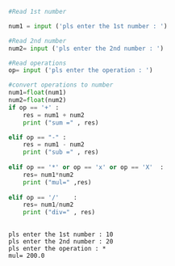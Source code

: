 ```python
#Read 1st number

num1 = input ('pls enter the 1st number : ')

#Read 2nd number
num2= input ('pls enter the 2nd number : ')

#Read operations
op= input ('pls enter the operation : ')

#convert operations to number
num1=float(num1)
num2=float(num2)
if op == '+' :
    res = num1 + num2
    print ("sum =" , res)

elif op == "-" :
    res = num1 - num2
    print ("sub =" , res)
    
elif op == '*' or op == 'x' or op == 'X'  :
    res= num1*num2 
    print ("mul=" ,res)
    
elif op == '/'    :
    res= num1/num2
    print ("div=" , res)
    

```

    pls enter the 1st number : 10
    pls enter the 2nd number : 20
    pls enter the operation : *
    mul= 200.0
    


```python

```
